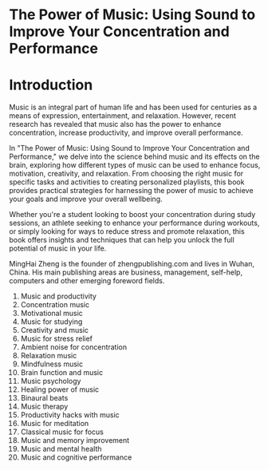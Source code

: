 # The Power of Music: Using Sound to Improve Your Concentration and Performance

# Introduction

Music is an integral part of human life and has been used for centuries as a means of expression, entertainment, and relaxation. However, recent research has revealed that music also has the power to enhance concentration, increase productivity, and improve overall performance.

In "The Power of Music: Using Sound to Improve Your Concentration and Performance," we delve into the science behind music and its effects on the brain, exploring how different types of music can be used to enhance focus, motivation, creativity, and relaxation. From choosing the right music for specific tasks and activities to creating personalized playlists, this book provides practical strategies for harnessing the power of music to achieve your goals and improve your overall wellbeing.

Whether you're a student looking to boost your concentration during study sessions, an athlete seeking to enhance your performance during workouts, or simply looking for ways to reduce stress and promote relaxation, this book offers insights and techniques that can help you unlock the full potential of music in your life.

MingHai Zheng is the founder of zhengpublishing.com and lives in Wuhan, China. His main publishing areas are business, management, self-help, computers and other emerging foreword fields.



1. Music and productivity
2. Concentration music
3. Motivational music
4. Music for studying
5. Creativity and music
6. Music for stress relief
7. Ambient noise for concentration
8. Relaxation music
9. Mindfulness music
10. Brain function and music
11. Music psychology
12. Healing power of music
13. Binaural beats
14. Music therapy
15. Productivity hacks with music
16. Music for meditation
17. Classical music for focus
18. Music and memory improvement
19. Music and mental health
20. Music and cognitive performance


